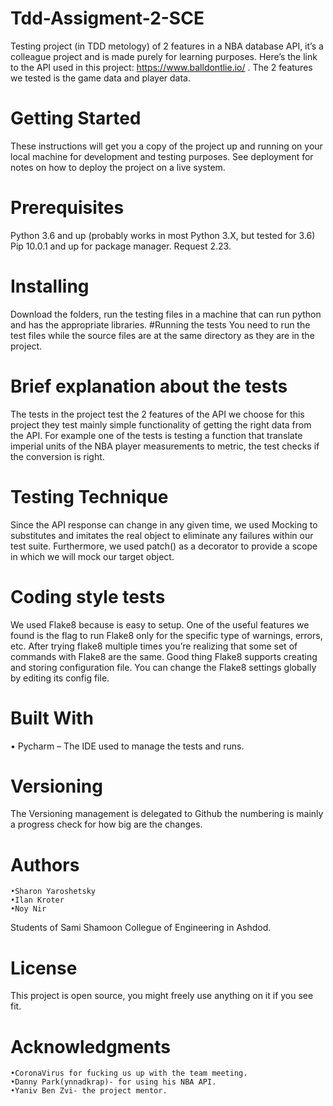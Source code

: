 # Tdd-Assigment-2-SCE

Testing project (in TDD metology) of 2 features in a NBA database API, it’s a colleague project and is made purely for learning purposes.
Here’s the link to the API used in this project: https://www.balldontlie.io/ .
The 2 features we tested is the game data and player data.
# Getting Started
These instructions will get you a copy of the project up and running on your local machine for development and testing purposes. See deployment for notes on how to deploy the project on a live system.
# Prerequisites
Python 3.6 and up (probably works in most Python 3.X, but tested for 3.6)
Pip 10.0.1 and up for package manager.
Request 2.23.
# Installing
Download the folders, run the testing files in a machine that can run python and has the appropriate libraries.
#Running the tests
You need to run the test files while the source files are at the same directory as they are in the project.
# Brief explanation about the tests
The tests in the project test the 2 features of the API we choose for this project they test mainly simple functionality of getting the right data from the API.
For example one of the tests is testing a function that translate imperial units of the NBA player measurements to metric, the test checks if the conversion is right.

# Testing Technique
Since the API response can change in any given time, we used Mocking to substitutes and imitates the real object to eliminate any failures within our test suite.
Furthermore,  we used patch() as a decorator to provide a scope in which we will mock our target object.

# Coding style tests
We used Flake8 because is easy to setup.
One of the useful features we found is the flag to run Flake8 only for the specific type of warnings, errors, etc.
After trying flake8 multiple times you’re realizing that some set of commands with Flake8 are the same. Good thing Flake8 supports creating and storing configuration file. You can change the Flake8 settings globally by editing its config file.

# Built With
•	Pycharm – The IDE used to manage the tests and runs.
# Versioning
The Versioning management is delegated to Github the numbering is mainly a progress check for how big are the changes.
# Authors
	•Sharon Yaroshetsky
	•Ilan Kroter
	•Noy Nir 
Students of Sami Shamoon Collegue of Engineering in Ashdod.
# License
This project is open source, you might freely use anything on it if you see fit.
# Acknowledgments
	•CoronaVirus for fucking us up with the team meeting.
	•Danny Park(ynnadkrap)- for using his NBA API.
	•Yaniv Ben Zvi- the project mentor.

